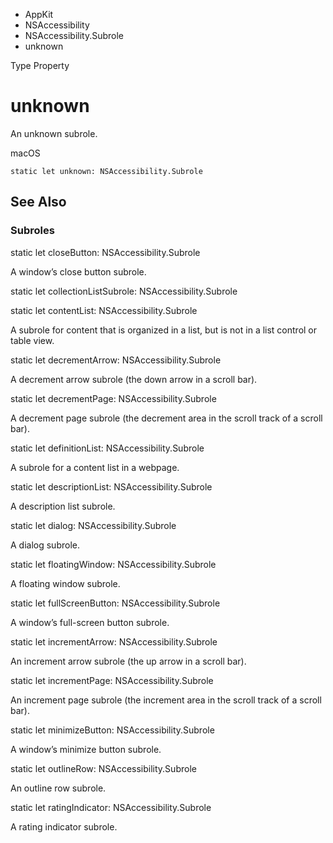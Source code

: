 

- AppKit
- NSAccessibility
- NSAccessibility.Subrole
-  unknown 

Type Property

# unknown

An unknown subrole.

macOS

``` source
static let unknown: NSAccessibility.Subrole
```

## See Also

### Subroles

static let closeButton: NSAccessibility.Subrole

A window’s close button subrole.

static let collectionListSubrole: NSAccessibility.Subrole

static let contentList: NSAccessibility.Subrole

A subrole for content that is organized in a list, but is not in a list control or table view.

static let decrementArrow: NSAccessibility.Subrole

A decrement arrow subrole (the down arrow in a scroll bar).

static let decrementPage: NSAccessibility.Subrole

A decrement page subrole (the decrement area in the scroll track of a scroll bar).

static let definitionList: NSAccessibility.Subrole

A subrole for a content list in a webpage.

static let descriptionList: NSAccessibility.Subrole

A description list subrole.

static let dialog: NSAccessibility.Subrole

A dialog subrole.

static let floatingWindow: NSAccessibility.Subrole

A floating window subrole.

static let fullScreenButton: NSAccessibility.Subrole

A window’s full-screen button subrole.

static let incrementArrow: NSAccessibility.Subrole

An increment arrow subrole (the up arrow in a scroll bar).

static let incrementPage: NSAccessibility.Subrole

An increment page subrole (the increment area in the scroll track of a scroll bar).

static let minimizeButton: NSAccessibility.Subrole

A window’s minimize button subrole.

static let outlineRow: NSAccessibility.Subrole

An outline row subrole.

static let ratingIndicator: NSAccessibility.Subrole

A rating indicator subrole.

